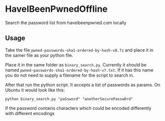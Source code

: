 # HaveIBeenPwnedOffline
Search the password list from haveibeenpwned.com locally

## Usage

Take the file `pwned-passwords-sha1-ordered-by-hash-v8.7z` and place it in the samer file as your python file.

Place it in the same folder as `binary_search.py`. 
Currently it should be named 
`pwned-passwords-sha1-ordered-by-hash-v7.txt`. If it has this 
name you do not need to supply a filename for the script to
search in.

After that run the python script. It accepts a list of passwords
as params. On Ubuntu it would look like this:

```shell
python binary_search.py "paSsword" "anotherSecurePassw0rd"
```

If the password contains characters which could be encoded 
differently with different encodings 
